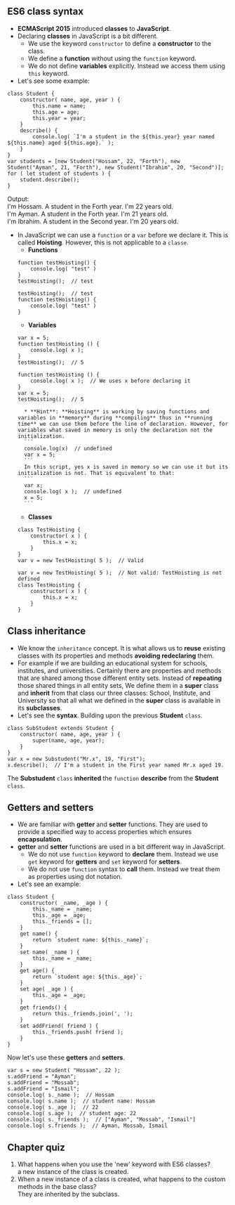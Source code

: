 ## ES6 class syntax
* **ECMAScript 2015** introduced **classes** to **JavaScript**.
* Declaring **classes** in JavaScript is a bit different.
    * We use the keyword ` constructor ` to define a **constructor** to the class.
    * We define a **function** without using the ` function ` keyword.
    * We do not define **variables** explicitly. Instead we access them using ` this ` keyword.
* Let's see some example:
```
class Student {
    constructor( name, age, year ) {
        this.name = name;
        this.age = age;
        this.year = year;
    }
    describe() {
        console.log( `I'm a student in the ${this.year} year named ${this.name} aged ${this.age}.` );
    }
}
var students = [new Student("Hossam", 22, "Forth"), new Student("Ayman", 21, "Forth"), new Student("Ibrahim", 20, "Second")];
for ( let student of students ) {
    student.describe();
}
```
Output:  
I'm Hossam. A student in the Forth year. I'm 22 years old.  
I'm Ayman. A student in the Forth year. I'm 21 years old.  
I'm Ibrahim. A student in the Second year. I'm 20 years old.  
* In JavaScript we can use a ` function ` or a ` var ` before we declare it. This is called **Hoisting**. However, this is not applicable to a ` classe `.  
    * **Functions**  
    ```
    function testHoisting() {  
        console.log( "test" )
    }
    testHoisting();  // test
    ```
    ```
    testHoisting();  // test
    function testHoisting() {
        console.log( "test" )
    }
    ```
    * **Variables**  
    ```
    var x = 5;
    function testHoisting () {
        console.log( x );
    }
    testHoisting();  // 5
    ```  
    ```
    function testHoisting () {
        console.log( x );  // We uses x before declaring it
    }
    var x = 5;
    testHoisting();  // 5
    ```    
        * **Hint**: **Hoisting** is working by saving functions and variables in **memory** during **compiling** thus in **running time** we can use them before the line of declaration. However, for variables what saved in memory is only the declaration not the initialization.
        ```
        console.log(x)  // undefined
        var x = 5;
        ```
        In this script, yes x is saved in memory so we can use it but its initialization is not. That is equivalent to that:
        ```
        var x;
        console.log( x );  // undefined
        x = 5;
        ```
    * **Classes**
    ```
    class TestHoisting {
        constructor( x ) {
            this.x = x;
        }
    }
    var v = new TestHoisting( 5 );  // Valid
    ```
    ```
    var v = new TestHoisting( 5 );  // Not valid: TestHoisting is not defined
    class TestHoisting {
        constructor( x ) {
            this.x = x;
        }
    }
    ```


## Class inheritance
* We know the ` inheritance ` concept. It is what allows us to **reuse** existing classes with its properties and methods **avoiding redeclaring** them.
* For example if we are building an educational system for schools, institutes, and universities. Certainly there are properties and methods that are shared among those different entity sets. Instead of **repeating** those shared things in all entity sets, We define them in a **super** class and **inherit** from that class our three classes: School, Institute, and University so that all what we defined in the **super** class is available in its **subclasses**.
* Let's see the **syntax**. Building upon the previous **Student** ` class `.
```
class SubStudent extends Student {
    constructor( name, age, year ) {
        super(name, age, year);
    }
}
var x = new Substudent("Mr.x", 19, "First");
x.describe();  // I'm a student in the First year named Mr.x aged 19.
```
The **Substudent** ` class ` **inherited** the ` function ` **describe** from the **Student** ` class `.


## Getters and setters
* We are familiar with **getter** and **setter** functions. They are used to provide a specified way to access properties which ensures **encapsulation**.
* **getter** and **setter** functions are used in a bit different way in JavaScript.
    * We do not use ` function ` keyword to **declare** them. Instead we use ` get ` keyword for **getters** and ` set ` keyword for **setters**.
    * We do not use ` function ` syntax to **call** them. Instead we treat them as properties using dot notation.
* Let's see an example:
```
class Student {
    constructor( _name, _age ) {
        this._name = _name;
        this._age = _age;
        this._friends = [];
    }
    get name() {
        return `student name: ${this._name}`;
    }
    set name( _name ) {
        this._name = _name;
    }
    get age() {
        return `student age: ${this._age}`;
    }
    set age( _age ) {
        this._age = _age;
    }
    get friends() {
        return this._friends.join(', ');
    }
    set addFriend( friend ) {
        this._friends.push( friend );
    }
}
```
Now let's use these **getters** and **setters**.
```
var s = new Student( "Hossam", 22 );
s.addFriend = "Ayman";
s.addFriend = "Mossab";
s.addFriend = "Ismail";
console.log( s._name );  // Hossam
console.log( s.name );  // student name: Hossam
console.log( s._age );  // 22
console.log( s.age );  // student age: 22
console.log( s._friends );  // ["Ayman", "Mossab", "Ismail"]
console.log( s.friends );  // Ayman, Mossab, Ismail
```


## Chapter quiz
1. What happens when you use the 'new' keyword with ES6 classes?  
a new instance of the class is created.
2. When a new instance of a class is created, what happens to the custom methods in the base class?  
They are inherited by the subclass.
